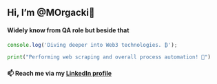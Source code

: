 ## Hi, I’m @MOrgacki👋
#### Widely know from QA role but beside that

```javascript
console.log('Diving deeper into Web3 technologies. ₿');
```
```python
print("Performing web scraping and overall process automation! 🤖")
```
#### 📫  Reach me via my [LinkedIn profile](https://www.linkedin.com/in/marcin-orgacki/)
